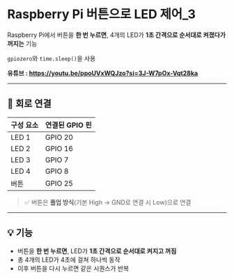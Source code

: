 # Raspberry Pi 버튼으로 LED 제어_3

Raspberry Pi에서 버튼을 **한 번 누르면**, 4개의 LED가 **1초 간격으로 순서대로 켜졌다가 꺼지는** 기능

`gpiozero`와 `time.sleep()`을 사용

**유튜브 : https://youtu.be/ppoUVxWQJzo?si=3J-W7pOx-Vqt28ka**

---

## 📌 회로 연결

| 구성 요소 | 연결된 GPIO 핀 |
|-----------|----------------|
| LED 1     | GPIO 20        |
| LED 2     | GPIO 16        |
| LED 3     | GPIO 7         |
| LED 4     | GPIO 8         |
| 버튼      | GPIO 25        |

> ✅ 버튼은 **풀업 방식**(기본 High → GND로 연결 시 Low)으로 연결
---

## 💡 기능

- 버튼을 **한 번 누르면**, LED가 **1초 간격으로 순서대로 켜지고 꺼짐**
- 총 4개의 LED가 4초에 걸쳐 하나씩 동작
- 이후 버튼을 다시 누르면 같은 시퀀스가 반복
